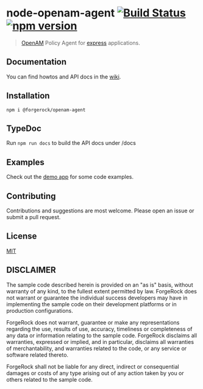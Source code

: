 # node-openam-agent [![Build Status](https://travis-ci.org/ForgeRock/node-openam-agent.svg?branch=master)](https://travis-ci.org/ForgeRock/node-openam-agent) [![npm version](https://badge.fury.io/js/%40forgerock%2Fopenam-agent.svg)](http://badge.fury.io/js/%40forgerock%2Fopenam-agent)

> [OpenAM](https://backstage.forgerock.com/docs/am/6/quick-start-guide) Policy Agent for [express](http://expressjs.com/) applications.

## Documentation

You can find howtos and API docs in the [wiki](https://github.com/ForgeRock/node-openam-agent/wiki).

## Installation

```
npm i @forgerock/openam-agent
```

## TypeDoc

Run `npm run docs` to build the API docs under /docs

## Examples

Check out the [demo app](https://github.com/ForgeRock/node-openam-agent-demo) for some code examples.

## Contributing

Contributions and suggestions are most welcome. Please open an issue or submit a pull request.

## License

[MIT](https://raw.githubusercontent.com/ForgeRock/node-openam-agent/master/LICENSE.md)

## DISCLAIMER

The sample code described herein is provided on an "as is" basis, without warranty of any kind, to the fullest extent permitted by law. ForgeRock does not warrant or guarantee the individual success developers may have in implementing the sample code on their development platforms or in production configurations.

ForgeRock does not warrant, guarantee or make any representations regarding the use, results of use, accuracy, timeliness or completeness of any data or information relating to the sample code. ForgeRock disclaims all warranties, expressed or implied, and in particular, disclaims all warranties of merchantability, and warranties related to the code, or any service or software related thereto.

ForgeRock shall not be liable for any direct, indirect or consequential damages or costs of any type arising out of any action taken by you or others related to the sample code.
